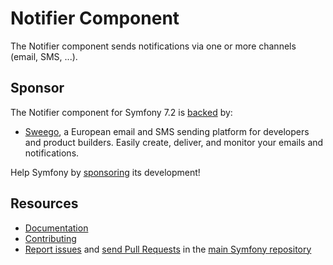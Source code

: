 Notifier Component
==================

The Notifier component sends notifications via one or more channels (email, SMS, ...).

Sponsor
-------

The Notifier component for Symfony 7.2 is [backed][1] by:

 * [Sweego][2], a European email and SMS sending platform for developers and product builders. Easily create, deliver, and monitor your emails and notifications.

Help Symfony by [sponsoring][3] its development!

Resources
---------

 * [Documentation](https://symfony.com/doc/current/notifier.html)
 * [Contributing](https://symfony.com/doc/current/contributing/index.html)
 * [Report issues](https://github.com/symfony/symfony/issues) and
   [send Pull Requests](https://github.com/symfony/symfony/pulls)
   in the [main Symfony repository](https://github.com/symfony/symfony)

[1]: https://symfony.com/backers
[2]: https://www.sweego.io/
[3]: https://symfony.com/sponsor
